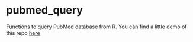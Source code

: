 # pubmed_query
Functions to query PubMed database from R.
You can find a little demo of this repo [here](https://matiasandina.netlify.com/2018/11/query-pubmed-in-r/)
